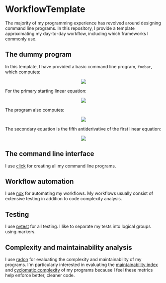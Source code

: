 # WorkflowTemplate
The majority of my programming experience has revolved around designing command line programs.
In this repository, I provide a template approximating my day-to-day workflow, including which frameworks I commonly use.

## The dummy program
In this template, I have provided a basic command line program, `foobar`, which computes:
<p align="center">
  <img src="https://latex.codecogs.com/svg.latex?f^{(-n)}(x);\&space;\forall&space;n\in&space;\{1,...,5\}">
</p>
For the primary starting linear equation:
<p align="center">
  <img src="https://latex.codecogs.com/svg.latex?f(x)=x">
</p>
The program also computes:
<p align="center">
  <img src="https://latex.codecogs.com/svg.latex?g^n(x);\&space;\forall&space;n\in&space;\{1,...,5\}">
</p>
The secondary equation is the fifth antiderivative of the first linear equation:
<p align="center">
  <img src="https://latex.codecogs.com/svg.latex?g(x)=f^{(-5)}(x)=\frac{1}{720}x^6">
</p>

## The command line interface  
I use [click](https://click.palletsprojects.com/en/7.x/) for creating all my command line programs.

## Workflow automation
I use [nox](https://nox.thea.codes/en/stable/) for automating my workflows. My workflows usually consist of extensive testing in addition to code complexity analysis.

## Testing
I use [pytest](https://docs.pytest.org/en/stable/) for all testing. I like to separate my tests into logical groups using markers.

## Complexity and maintainability analysis
I use [radon](https://radon.readthedocs.io/en/latest/index.html) for evaluating the complexity and maintainability of my programs. I'm particularly interested in evaluating the [maintainability index](https://en.wikipedia.org/wiki/Maintainability) and [cyclomatic complexity](https://en.wikipedia.org/wiki/Cyclomatic_complexity) of my programs because I feel these metrics help enforce better, cleaner code.
